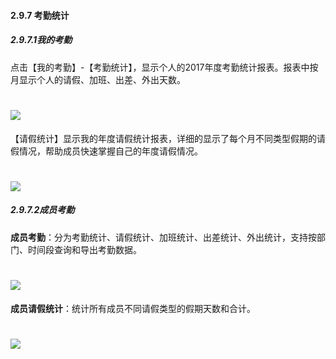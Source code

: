 #### 2.9.7 考勤统计

##### 2.9.7.1我的考勤

点击【我的考勤】-【考勤统计】，显示个人的2017年度考勤统计报表。报表中按月显示个人的请假、加班、出差、外出天数。

# ![](/assets/9.7.1考勤统计.png)

【请假统计】显示我的年度请假统计报表，详细的显示了每个月不同类型假期的请假情况，帮助成员快速掌握自己的年度请假情况。

# ![](/assets/9.7.1请假统计.png)

##### 2.9.7.2成员考勤

**成员考勤**：分为考勤统计、请假统计、加班统计、出差统计、外出统计，支持按部门、时间段查询和导出考勤数据。

# ![](/assets/9.7.2成员考勤-考勤统计.png)

**成员请假统计**：统计所有成员不同请假类型的假期天数和合计。

# ![](/assets/9.7.2成员考勤-请假统计.png)
